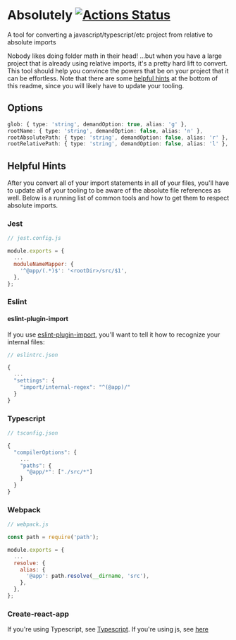 # Absolutely [![Actions Status](https://github.com/matthandlersux/absolutely/workflows/CI/badge.svg)](https://github.com/matthandlersux/absolutely/actions)

A tool for converting a javascript/typescript/etc project from relative to absolute imports

Nobody likes doing folder math in their head! ...but when you have a large project that is already using relative
imports, it's a pretty hard lift to convert. This tool should help you convince the powers that be on your project
that it can be effortless. Note that there are some [helpful hints](#helpful-hints) at the bottom of this readme,
since you will likely have to update your tooling.

## Options

```ts
glob: { type: 'string', demandOption: true, alias: 'g' },
rootName: { type: 'string', demandOption: false, alias: 'n' },
rootAbsolutePath: { type: 'string', demandOption: false, alias: 'r' },
rootRelativePath: { type: 'string', demandOption: false, alias: 'l' },
```

## Helpful Hints

After you convert all of your import statements in all of your files, you'll have to update all of your tooling
to be aware of the absolute file references as well. Below is a running list of common tools and how to get them
to respect absolute imports.

### Jest

```js
// jest.config.js

module.exports = {
  ...
  moduleNameMapper: {
    '^@app/(.*)$': '<rootDir>/src/$1',
  },
};
```

### Eslint

#### eslint-plugin-import

If you use [eslint-plugin-import](https://github.com/benmosher/eslint-plugin-import), you'll want to tell
it how to recognize your internal files:

```js
// eslintrc.json

{
  ...
  "settings": {
    "import/internal-regex": "^(@app)/"
  }
}
```

### Typescript

```js
// tsconfig.json

{
  "compilerOptions": {
    ...
    "paths": {
      "@app/*": ["./src/*"]
    }
  }
}
```

### Webpack

```js
// webpack.js

const path = require('path');

module.exports = {
  ...
  resolve: {
    alias: {
      '@app': path.resolve(__dirname, 'src'),
    },
  },
};
```

### Create-react-app

If you're using Typescript, see [Typescript](#typescript). If you're using js, see
[here](https://create-react-app.dev/docs/importing-a-component/#absolute-imports)
